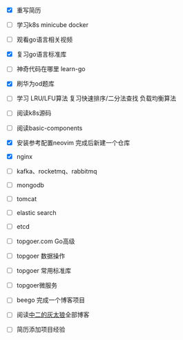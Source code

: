 
- [x] 重写简历

- [ ] 学习k8s minicube docker

- [ ] 观看go语言相关视频

- [x] 复习go语言标准库

- [ ] 神奇代码在哪里 learn-go

- [x] 刷华为od题库 

- [ ] 学习 LRU/LFU算法 复习快速排序/二分法查找 负载均衡算法

- [ ] 阅读k8s源码

- [ ] 阅读basic-components

- [x] 安装参考配置neovim 完成后新建一个仓库

- [x] nginx

- [ ] kafka、rocketmq、rabbitmq

- [ ] mongodb

- [ ] tomcat

- [ ] elastic search

- [ ] etcd

- [ ] topgoer.com Go高级

- [ ] topgoer 数据操作

- [ ] topgoer 常用标准库

- [ ] topgoer微服务

- [ ] beego 完成一个博客项目

- [ ] 阅读[中二的灰太狼](http://120.79.202.23/)全部博客

- [ ] 简历添加项目经验
